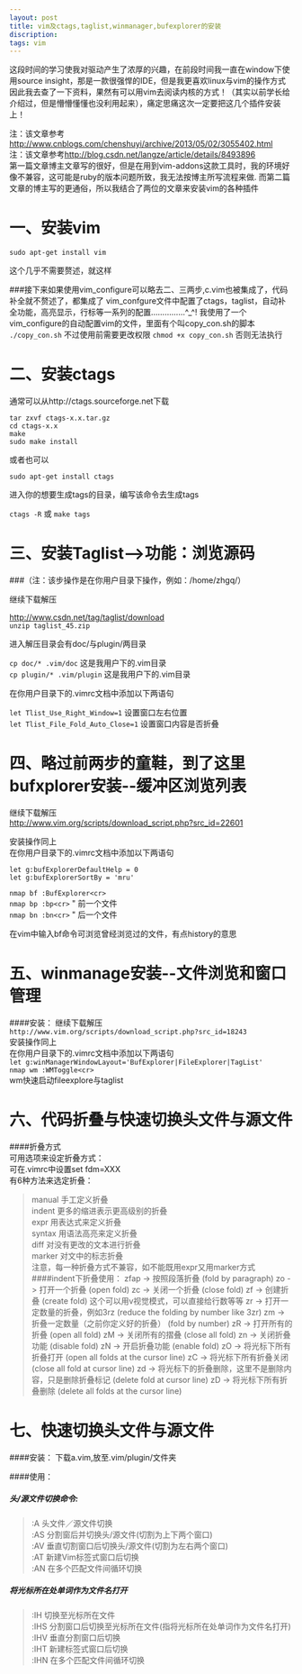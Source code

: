 ```yaml
---
layout: post
title: vim及ctags,taglist,winmanager,bufexplorer的安装
discription: 
tags: vim
---
```

  这段时间的学习使我对驱动产生了浓厚的兴趣，在前段时间我一直在window下使用source insight，那是一款很强悍的IDE，但是我更喜欢linux与vim的操作方式
  因此我去查了一下资料，果然有可以用vim去阅读内核的方式！（其实以前学长给介绍过，但是懵懵懂懂也没利用起来），痛定思痛这次一定要把这几个插件安装上！

  注：该文章参考<http://www.cnblogs.com/chenshuyi/archive/2013/05/02/3055402.html>  
  注：该文章参考<http://blog.csdn.net/langze/article/details/8493896>  
  第一篇文章博主文章写的很好，但是在用到vim-addons这款工具时，我的环境好像不兼容，这可能是ruby的版本问题所致，我无法按博主所写流程来做.
  而第二篇文章的博主写的更通俗，所以我结合了两位的文章来安装vim的各种插件

一、安装vim
======
  ``sudo apt-get install vim``

  这个几乎不需要赘述，就这样

###接下来如果使用vim_configure可以略去二、三两步,c.vim也被集成了，代码补全就不赘述了，都集成了
  vim_confgure文件中配置了ctags，taglist，自动补全功能，高亮显示，行标等一系列的配置……………^\_^!
  我使用了一个vim_configure的自动配置vim的文件，里面有个叫copy_con.sh的脚本
  ``./copy_con.sh``
  不过使用前需要更改权限
  ``chmod +x copy_con.sh``
  否则无法执行

二、安装ctags
======
  通常可以从http://ctags.sourceforge.net下载  

  ``tar zxvf ctags-x.x.tar.gz``  
  ``cd ctags-x.x``  
  ``make``  
  ``sudo make install``  
  
  或者也可以  

  ``sudo apt-get install ctags``  

  进入你的想要生成tags的目录，编写该命令去生成tags  

  ``ctags -R``  或 ``make tags`` 

三、安装Taglist-->功能：浏览源码  
======
###（注：该步操作是在你用户目录下操作，例如：/home/zhgq/）

  继续下载解压  

  <http://www.csdn.net/tag/taglist/download>  
  ``unzip taglist_45.zip``  

  进入解压目录会有doc/与plugin/两目录  

  ``cp doc/* .vim/doc`` 这是我用户下的.vim目录  
  ``cp plugin/* .vim/plugin`` 这是我用户下的.vim目录  

  在你用户目录下的.vimrc文档中添加以下两语句  

  ``let Tlist_Use_Right_Window=1`` 设置窗口左右位置  
  ``let Tlist_File_Fold_Auto_Close=1`` 设置窗口内容是否折叠  

  四、略过前两步的童鞋，到了这里bufxplorer安装--缓冲区浏览列表
======
  继续下载解压  
  <http://www.vim.org/scripts/download_script.php?src_id=22601>

  安装操作同上  
  在你用户目录下的.vimrc文档中添加以下两语句  

  ``let g:bufExplorerDefaultHelp = 0``  
  ``let g:bufExplorerSortBy = 'mru'``  

  ``nmap bf :BufExplorer<cr>``  
  ``nmap bp :bp<cr>``          " 前一个文件  
  ``nmap bn :bn<cr>``          " 后一个文件  

  在vim中输入bf命令可浏览曾经浏览过的文件，有点history的意思  

  五、winmanage安装--文件浏览和窗口管理
======
####安装：
  继续下载解压  
  ``http://www.vim.org/scripts/download_script.php?src_id=18243``  
  安装操作同上  
  在你用户目录下的.vimrc文档中添加以下两语句  
  ``let g:winManagerWindowLayout='BufExplorer|FileExplorer|TagList'``  
  ``nmap wm :WMToggle<cr>``  
  wm快速启动fileexplore与taglist

  六、代码折叠与快速切换头文件与源文件
======
####折叠方式  
  可用选项来设定折叠方式：  
  可在.vimrc中设置set fdm=XXX  
  有6种方法来选定折叠：  
 > manual          手工定义折叠         
 > indent          更多的缩进表示更高级别的折叠         
 > expr            用表达式来定义折叠         
 > syntax          用语法高亮来定义折叠         
 > diff            对没有更改的文本进行折叠         
 > marker          对文中的标志折叠  
  注意，每一种折叠方式不兼容，如不能既用expr又用marker方式
####indent下折叠使用：
 > zfap -> 按照段落折叠 (fold by paragraph)
 > zo -> 打开一个折叠 (open fold)
 > zc -> 关闭一个折叠 (close fold)
 > zf -> 创建折叠 (create fold) 这个可以用v视觉模式，可以直接给行数等等
 > zr -> 打开一定数量的折叠，例如3rz (reduce the folding by number like 3zr)
 > zm -> 折叠一定数量（之前你定义好的折叠） (fold by number)
 > zR -> 打开所有的折叠 (open all fold)
 > zM -> 关闭所有的摺叠 (close all fold)
 > zn -> 关闭折叠功能 (disable fold)
 > zN -> 开启折叠功能 (enable fold)
 > zO -> 将光标下所有折叠打开 (open all folds at the cursor line)
 > zC -> 将光标下所有折叠关闭 (close all fold at cursor line)
 > zd -> 将光标下的折叠删除，这里不是删除内容，只是删除折叠标记 (delete fold at cursor line)
 > zD -> 将光标下所有折叠删除 (delete all folds at the cursor line)


 七、快速切换头文件与源文件
======
####安装：
  下载a.vim,放至.vim/plugin/文件夹  

####使用： 
##### 头/源文件切换命令:
 > :A 头文件／源文件切换  
 > :AS 分割窗后并切换头/源文件(切割为上下两个窗口)  
 > :AV 垂直切割窗口后切换头/源文件(切割为左右两个窗口)  
 > :AT 新建Vim标签式窗口后切换  
 > :AN 在多个匹配文件间循环切换  

##### 将光标所在处单词作为文件名打开
 > :IH 切换至光标所在文件  
 > :IHS 分割窗口后切换至光标所在文件(指将光标所在处单词作为文件名打开)  
 > :IHV 垂直分割窗口后切换  
 > :IHT 新建标签式窗口后切换  
 > :IHN 在多个匹配文件间循环切换  
  










    

  













